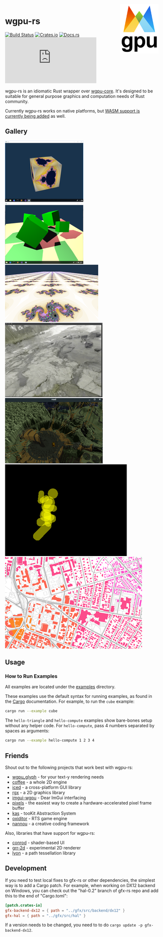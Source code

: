 <img align="right" width="25%" src="logo.png">

# wgpu-rs

[![Build Status](https://travis-ci.org/gfx-rs/wgpu-rs.svg)](https://travis-ci.org/gfx-rs/wgpu-rs)
[![Crates.io](https://img.shields.io/crates/v/wgpu.svg)](https://crates.io/crates/wgpu)
[![Docs.rs](https://docs.rs/wgpu/badge.svg)](https://docs.rs/wgpu)
[![Matrix](https://img.shields.io/matrix/wgpu:matrix.org)](https://matrix.to/#/#wgpu:matrix.org)

wgpu-rs is an idiomatic Rust wrapper over [wgpu-core](https://github.com/gfx-rs/wgpu). It's designed to be suitable for general purpose graphics and computation needs of Rust community.

Currently wgpu-rs works on native platforms, but [WASM support is currently being added](https://github.com/gfx-rs/wgpu-rs/issues/101) as well.

## Gallery

![Cube](etc/example-cube.png) ![Shadow](etc/example-shadow.png) ![MipMap](etc/example-mipmap.png) ![Skybox](etc/example-skybox.gif)
![vange-rs](etc/vange-rs.png) ![Brawl](etc/brawl-attack.gif) ![GLX map](etc/glx-map.png)

## Usage

### How to Run Examples

All examples are located under the [examples](examples) directory.

These examples use the default syntax for running examples, as found in the [Cargo](https://doc.rust-lang.org/cargo/reference/manifest.html#examples) documentation. For example, to run the `cube` example:

```bash
cargo run --example cube
```

The `hello-triangle` and `hello-compute` examples show bare-bones setup without any helper code. For `hello-compute`, pass 4 numbers separated by spaces as arguments:

```bash
cargo run --example hello-compute 1 2 3 4
```

## Friends

Shout out to the following projects that work best with wgpu-rs:

- [wgpu_glyph](https://github.com/hecrj/wgpu_glyph) - for your text-y rendering needs
- [coffee](https://github.com/hecrj/coffee) - a whole 2D engine
- [iced](https://github.com/hecrj/iced) - a cross-platform GUI library
- [rgx](https://github.com/cloudhead/rgx) - a 2D graphics library
- [imgui-wgpu](https://github.com/Yatekii/imgui-wgpu-rs) - Dear ImGui interfacing
- [pixels](https://github.com/parasyte/pixels) - the easiest way to create a hardware-accelerated pixel frame buffer
- [kas](https://github.com/dhardy/kas) - tooKit Abstraction System
- [oxiditor](https://github.com/Ruddle/oxidator) - RTS game engine
- [nannou](https://github.com/nannou-org/nannou) - a creative coding framework

Also, libraries that have support for wgpu-rs:

- [conrod](https://github.com/PistonDevelopers/conrod) - shader-based UI
- [grr-2d](https://github.com/norse-rs/grr-2d) - experimental 2D renderer
- [lyon](https://github.com/nical/lyon) - a path tessellation library

## Development

If you need to test local fixes to gfx-rs or other dependencies, the simplest way is to add a Cargo patch. For example, when working on DX12 backend on Windows, you can check out the "hal-0.2" branch of gfx-rs repo and add this to the end of "Cargo.toml":

```toml
[patch.crates-io]
gfx-backend-dx12 = { path = "../gfx/src/backend/dx12" }
gfx-hal = { path = "../gfx/src/hal" }
```

If a version needs to be changed, you need to to do `cargo update -p gfx-backend-dx12`.
